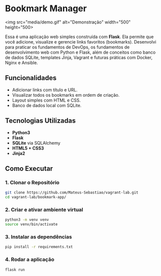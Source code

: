 # Bookmark Manager

<img src="media/demo.gif" alt="Demonstração" width="500" height="500>

Essa é uma aplicação web simples construída com **Flask**. Ela permite que você adicione, visualize e gerencie links favoritos (bookmarks). Desenvolvi para praticar os fundamentos de DevOps, os fundamentos de desenvolvimento web com Python e Flask, além de conceitos como banco de dados SQLite, templates Jinja, Vagrant e futuras práticas com Docker, Nginx e Ansible.

## Funcionalidades

- Adicionar links com título e URL.
- Visualizar todos os bookmarks em ordem de criação.
- Layout simples com HTML e CSS.
- Banco de dados local com SQLite.

## Tecnologias Utilizadas

- **Python3**
- **Flask**
- **SQLite** via SQLAlchemy
- **HTML5 + CSS3**
- **Jinja2**

## Como Executar

### 1. Clonar o Repositório

```bash
git clone https://github.com/Mateus-Sebastiao/vagrant-lab.git
cd vagrant-lab/bookmark-app/
```

### 2. Criar e ativar ambiente virtual
```bash
python3 -m venv venv
source venv/bin/activate
```

### 3. Instalar as dependências
```bash
pip install -r requirements.txt
```

### 4. Rodar a aplicação
```bash
flask run
```
